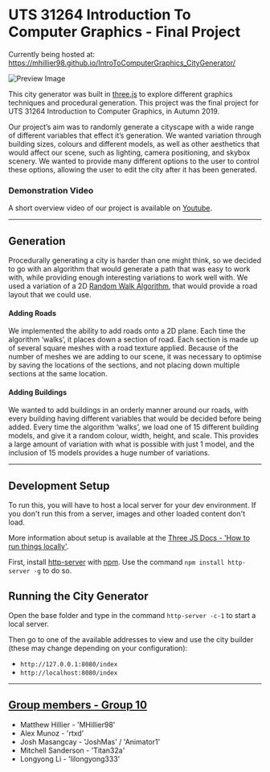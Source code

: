# UTS 31264 Introduction To Computer Graphics - Final Project

Currently being hosted at: https://mhillier98.github.io/IntroToComputerGraphics_CityGenerator/

![Preview Image](https://github.com/MHillier98/IntroToComputerGraphics_CityGenerator/blob/master/assets/img-preview/preview-full.png "Preview Image")

This city generator was built in [three.js](https://threejs.org/) to explore different graphics techniques and procedural generation. This project was the final project for UTS 31264 Introduction to Computer Graphics, in Autumn 2019.

Our project’s aim was to randomly generate a cityscape with a wide range of different variables that effect it’s generation. We wanted variation through building sizes, colours and different models, as well as other aesthetics that would affect our scene, such as lighting, camera positioning, and skybox scenery. We wanted to provide many different options to the user to control these options, allowing the user to edit the city after it has been generated.

### Demonstration Video
A short overview video of our project is available on [Youtube](https://www.youtube.com/watch?v=k7xkfOuArYo).

---

## Generation
Procedurally generating a city is harder than one might think, so we decided to go with an algorithm that would generate a path that was easy to work with, while providing enough interesting variations to work well with. We used a variation of a 2D [Random Walk Algorithm](https://en.wikipedia.org/wiki/Random_walk), that would provide a road layout that we could use.

#### Adding Roads
We implemented the ability to add roads onto a  2D plane. Each time the algorithm ‘walks’, it places down a section of road. Each section is made up of several square meshes with a road texture applied. Because of the number of meshes we are adding to our scene, it was necessary to optimise by saving the locations of the sections, and not placing down multiple sections at the same location.

#### Adding Buildings
We wanted to add buildings in an orderly manner around our roads, with every building having different variables that would be decided before being added. Every time the algorithm ‘walks’, we load one of 15 different building models, and give it a random colour, width, height, and scale. This provides a large amount of variation with what is possible with just 1 model, and the inclusion of 15 models provides a huge number of variations.

---

## Development Setup
To run this, you will have to host a local server for your dev environment. If you don't run this from a server, images and other loaded content don't load.

More information about setup is available at the [Three JS Docs - 'How to run things locally'](https://threejs.org/docs/#manual/en/introduction/How-to-run-things-locally).

First, install [http-server](https://www.npmjs.com/package/http-server) with [npm](https://www.npmjs.com/). Use the command `npm install http-server -g` to do so.

## Running the City Generator
Open the base folder and type in the command `http-server -c-1` to start a local server.

Then go to one of the available addresses to view and use the city builder (these may change depending on your configuration):
* `http://127.0.0.1:8080/index`
* `http://localhost:8080/index`

---

## [Group members - Group 10](https://github.com/MHillier98/IntroToComputerGraphics_CityGenerator/graphs/contributors)
* Matthew Hillier - 'MHillier98'
* Alex Munoz - 'rtxd'
* Josh Masangcay - 'JoshMas' / 'Animator1'
* Mitchell Sanderson - 'Titan32a'
* Longyong Li - 'lilongyong333'
